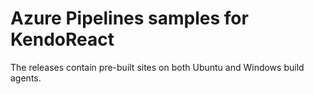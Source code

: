 # Azure Pipelines samples for KendoReact

The releases contain pre-built sites on both Ubuntu and Windows build agents.
